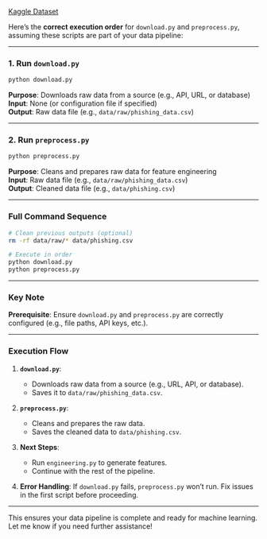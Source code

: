 [Kaggle Dataset](https://www.kaggle.com/datasets/naserabdullahalam/phishing-email-dataset)


Here’s the **correct execution order** for `download.py` and `preprocess.py`, assuming these scripts are part of your data pipeline:

---

### **1. Run `download.py`**
```bash
python download.py
```
**Purpose**: Downloads raw data from a source (e.g., API, URL, or database)  
**Input**: None (or configuration file if specified)  
**Output**: Raw data file (e.g., `data/raw/phishing_data.csv`)  

---

### **2. Run `preprocess.py`**
```bash
python preprocess.py
```
**Purpose**: Cleans and prepares raw data for feature engineering  
**Input**: Raw data file (e.g., `data/raw/phishing_data.csv`)  
**Output**: Cleaned data file (e.g., `data/phishing.csv`)  

---

### **Full Command Sequence**
```bash
# Clean previous outputs (optional)
rm -rf data/raw/* data/phishing.csv

# Execute in order
python download.py
python preprocess.py
```

---

### **Key Note**
**Prerequisite**: Ensure `download.py` and `preprocess.py` are correctly configured (e.g., file paths, API keys, etc.).

---

### **Execution Flow**
1. **`download.py`**:
   - Downloads raw data from a source (e.g., URL, API, or database).
   - Saves it to `data/raw/phishing_data.csv`.

2. **`preprocess.py`**:
   - Cleans and prepares the raw data.
   - Saves the cleaned data to `data/phishing.csv`.

3. **Next Steps**:
   - Run `engineering.py` to generate features.
   - Continue with the rest of the pipeline.
  
4. **Error Handling**: If `download.py` fails, `preprocess.py` won’t run. Fix issues in the first script before proceeding.


---

This ensures your data pipeline is complete and ready for machine learning. Let me know if you need further assistance!
